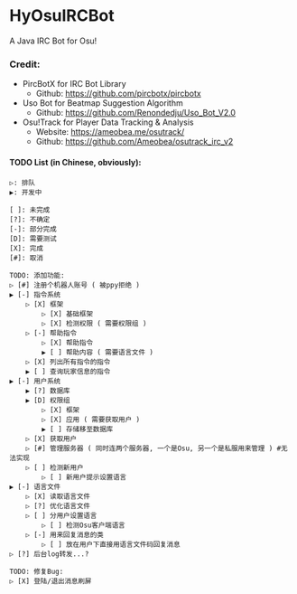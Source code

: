 # HyOsuIRCBot
A Java IRC Bot for Osu!

### Credit:
- PircBotX for IRC Bot Library
    - Github: https://github.com/pircbotx/pircbotx
- Uso Bot for Beatmap Suggestion Algorithm 
    - Github: https://github.com/Renondedju/Uso_Bot_V2.0
- Osu!Track for Player Data Tracking & Analysis 
    - Website: https://ameobea.me/osutrack/
    - Github: https://github.com/Ameobea/osutrack_irc_v2



#### TODO List (in Chinese, obviously):

    ▷: 排队
    ▶: 开发中

    [ ]: 未完成
    [?]: 不确定
    [-]: 部分完成
    [D]: 需要测试
    [X]: 完成
    [#]: 取消

    TODO: 添加功能:
    ▷ [#] 注册个机器人账号 ( 被ppy拒绝 )
    ▶ [-] 指令系统
        ▷ [X] 框架
            ▷ [X] 基础框架
            ▷ [X] 检测权限 ( 需要权限组 )
        ▷ [-] 帮助指令
            ▷ [X] 帮助指令
            ▶ [ ] 帮助内容 ( 需要语言文件 )
        ▷ [X] 列出所有指令的指令
        ▶ [ ] 查询玩家信息的指令
    ▶ [-] 用户系统
        ▶ [?] 数据库
        ▶ [D] 权限组
            ▷ [X] 框架
            ▷ [X] 应用 ( 需要获取用户 )
            ▶ [ ] 存储移至数据库
        ▷ [X] 获取用户
        ▷ [#] 管理服务器 ( 同时连两个服务器, 一个是Osu, 另一个是私服用来管理 ) #无法实现
        ▷ [ ] 检测新用户
            ▷ [ ] 新用户提示设置语言
    ▶ [-] 语言文件
        ▷ [X] 读取语言文件
        ▷ [?] 优化语言文件
        ▷ [ ] 分用户设置语言
            ▷ [ ] 检测Osu客户端语言
        ▷ [-] 用来回复消息的类
            ▷ [ ] 放在用户下直接用语言文件码回复消息
    ▷ [?] 后台log转发...?

    TODO: 修复Bug:
    ▷ [X] 登陆/退出消息刷屏
